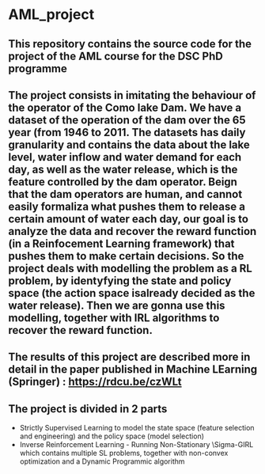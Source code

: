 # AML_project
## This repository contains the source code for the project of the AML course for the DSC PhD programme

## The project consists in imitating the behaviour of the operator of the Como lake Dam. We have a dataset of the operation of the dam over the 65 year (from 1946 to 2011. The datasets has daily granularity and contains the data about the lake level, water inflow and water demand for each day, as well as the water release, which is the feature controlled by the dam operator. Beign that the dam operators are human, and cannot easily formaliza what pushes them to release a certain amount of water each day, our goal is to analyze the data and recover the reward function (in a Reinfocement Learning framework) that pushes them to make certain decisions. So the project deals with modelling the problem as a RL problem, by identyfying the state and policy space (the action space isalready decided as the water release). Then we are gonna use this modelling, together with IRL algorithms to recover the reward function.
## The results of this project are described more in detail in the paper published in Machine LEarning (Springer) : https://rdcu.be/czWLt

## The project is divided in 2 parts
- Strictly Supervised Learning to model the state space (feature selection and engineering) and the policy space (model selection)
- Inverse Reinforcement Learning - Running Non-Stationary \Sigma-GIRL which contains multiple SL problems, together with non-convex optimization and a Dynamic Programmic algorithm

